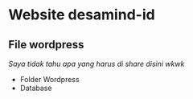 Website desamind-id
==
File wordpress
--
*Saya tidak tahu apa yang harus di share disini wkwk*
- Folder Wordpress
- Database

